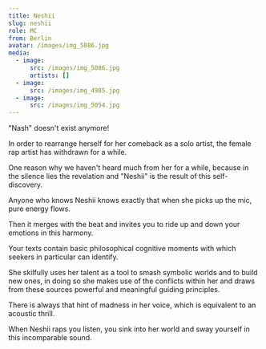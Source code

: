 ```yaml
---
title: Neshii
slug: neshii
role: MC
from: Berlin
avatar: /images/img_5086.jpg
media:
  - image:
      src: /images/img_5086.jpg
      artists: []
  - image:
      src: /images/img_4985.jpg
  - image:
      src: /images/img_5054.jpg
---
```

"Nash" doesn't exist anymore!

In order to rearrange herself for her comeback as a solo artist, the female rap artist has withdrawn for a while.

One reason why we haven't heard much from her for a while, because in the silence lies the revelation and "Neshii" is the result of this self-discovery.

Anyone who knows Neshii knows exactly that when she picks up the mic, pure energy flows.

Then it merges with the beat and invites you to ride up and down your emotions in this harmony.

Your texts contain basic philosophical cognitive moments with which seekers in particular can identify.

She skilfully uses her talent as a tool to smash symbolic worlds and to build new ones, in doing so she makes use of the conflicts within her and draws from these sources powerful and meaningful guiding principles.

There is always that hint of madness in her voice, which is equivalent to an acoustic thrill.

When Neshii raps you listen, you sink into her world and sway yourself in this incomparable sound.